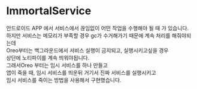 # ImmortalService
안드로이드 APP 에서 서비스에서 끊임없이 어떤 작업을 수행해야 될 때 가 있습니다.  
하지만 서비스는 메모리가 부족할 경우 gc가 수거해가기 때문에 계속 처리를 해줘야되는데  
Oreo부터는 백그라운드에서 서비스 실행이 금지되고, 실행시키고싶을 경우   
상단에 노티파이를 계속 띄워야됩니다.  
그래서Oreo 부터는 임시 서비스를 하나 만들고  
앱이 죽을 때, 임시 서비스를 띄운뒤 거기서 진짜 서비스를 실행시키고  
임시 서비스를 죽이는 방법을 사용해서 구현했습니다. 
